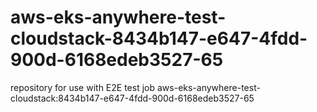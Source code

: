 # aws-eks-anywhere-test-cloudstack-8434b147-e647-4fdd-900d-6168edeb3527-65
repository for use with E2E test job aws-eks-anywhere-test-cloudstack:8434b147-e647-4fdd-900d-6168edeb3527-65
